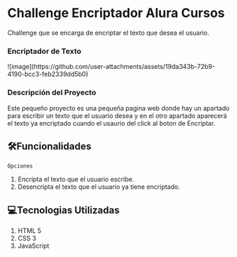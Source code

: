 # Challenge Encriptador Alura Cursos
Challenge que se encarga de encriptar el texto que desea el usuario. 
 
 <h3> Encriptador de Texto </h3>
![image](https://github.com/user-attachments/assets/19da343b-72b9-4190-bcc3-feb2339dd5b0)



<h3>Descripción del Proyecto</h3>
Este pequeño proyecto es una pequeña pagina web donde hay un apartado para escribir un texto que el usuario desea y en el otro apartado aparecerá el texto ya encriptado cuando el usaurio del click al boton de Encriptar. 

## :hammer_and_wrench:Funcionalidades

`Opciones`
1. Encripta el texto que el usuario escribe.
2. Desencripta el texto que el usuario ya tiene encriptado.

## :computer:Tecnologias Utilizadas
1. HTML 5
2. CSS 3
3. JavaScript
